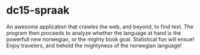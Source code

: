 # dc15-spraak

An awesome application that crawles the web, and beyond, to find text.  The program then proceeds to analyze whether the language at hand is the powerfull new norwegian, or the mighty book goal. Statistical fun will ensue! Enjoy travelers, and behold the mightyness of the norwegian language!
